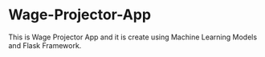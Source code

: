 # Wage-Projector-App
This is Wage Projector App and it is create using Machine Learning Models and Flask Framework.
